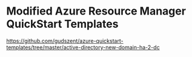 # Modified Azure Resource Manager QuickStart Templates

https://github.com/gudszent/azure-quickstart-templates/tree/master/active-directory-new-domain-ha-2-dc